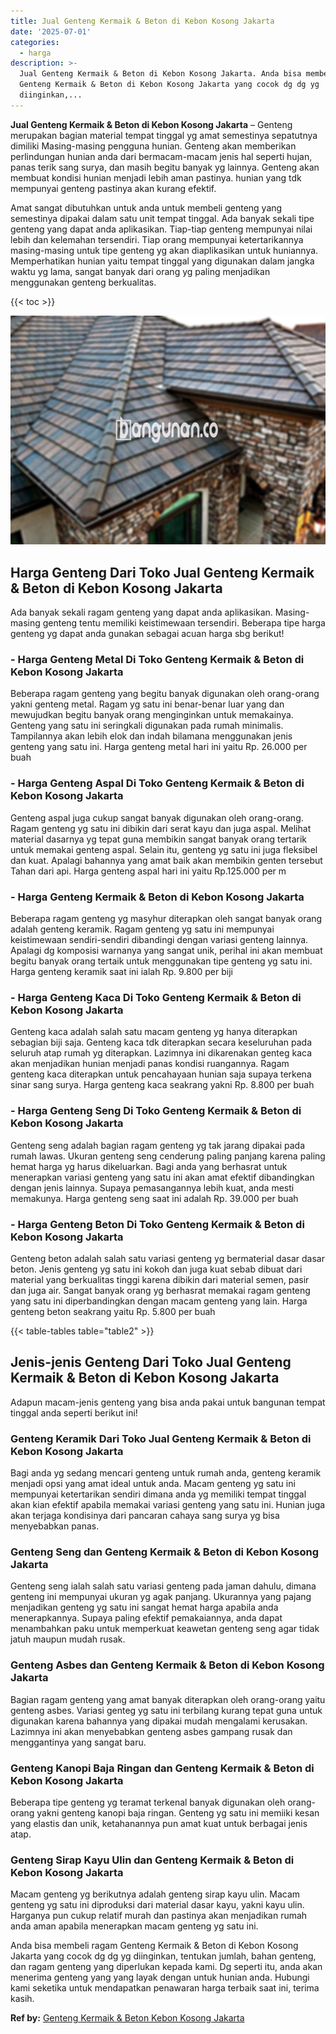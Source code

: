 ```yaml
---
title: Jual Genteng Kermaik & Beton di Kebon Kosong Jakarta
date: '2025-07-01'
categories:
  - harga
description: >-
  Jual Genteng Kermaik & Beton di Kebon Kosong Jakarta. Anda bisa membeli ragam
  Genteng Kermaik & Beton di Kebon Kosong Jakarta yang cocok dg dg yg
  diinginkan,...
---
```


**Jual Genteng Kermaik & Beton di Kebon Kosong Jakarta** – Genteng merupakan bagian material tempat tinggal yg amat semestinya sepatutnya dimiliki Masing-masing pengguna hunian. Genteng akan memberikan perlindungan hunian anda dari bermacam-macam jenis hal seperti hujan, panas terik sang surya, dan masih begitu banyak yg lainnya. Genteng akan membuat kondisi hunian menjadi lebih aman pastinya. hunian yang tdk mempunyai genteng pastinya akan kurang efektif.

Amat sangat dibutuhkan untuk anda untuk membeli genteng yang semestinya dipakai dalam satu unit tempat tinggal. Ada banyak sekali tipe genteng yang dapat anda aplikasikan. Tiap-tiap genteng mempunyai nilai lebih dan kelemahan tersendiri. Tiap orang mempunyai ketertarikannya masing-masing untuk tipe genteng yg akan diaplikasikan untuk huniannya. Memperhatikan hunian yaitu tempat tinggal yang digunakan dalam jangka waktu yg lama, sangat banyak dari orang yg paling menjadikan menggunakan genteng berkualitas.

{{< toc >}}

![Jual Genteng Kermaik & Beton di Kebon Kosong Jakarta](/images/genteng-minimalis-murah19.png)

## Harga Genteng Dari Toko Jual Genteng Kermaik & Beton di Kebon Kosong Jakarta

Ada banyak sekali ragam genteng yang dapat anda aplikasikan. Masing-masing genteng tentu memiliki keistimewaan tersendiri. Beberapa tipe harga genteng yg dapat anda gunakan sebagai acuan harga sbg berikut!

### \- Harga Genteng Metal Di Toko Genteng Kermaik & Beton di Kebon Kosong Jakarta

Beberapa ragam genteng yang begitu banyak digunakan oleh orang-orang yakni genteng metal. Ragam yg satu ini benar-benar luar yang dan mewujudkan begitu banyak orang menginginkan untuk memakainya. Genteng yang satu ini seringkali digunakan pada rumah minimalis. Tampilannya akan lebih elok dan indah bilamana menggunakan jenis genteng yang satu ini. Harga genteng metal hari ini yaitu Rp. 26.000 per buah

### \- Harga Genteng Aspal Di Toko Genteng Kermaik & Beton di Kebon Kosong Jakarta

Genteng aspal juga cukup sangat banyak digunakan oleh orang-orang. Ragam genteng yg satu ini dibikin dari serat kayu dan juga aspal. Melihat material dasarnya yg tepat guna membikin sangat banyak orang tertarik untuk memakai genteng aspal. Selain itu, genteng yg satu ini juga fleksibel dan kuat. Apalagi bahannya yang amat baik akan membikin genten tersebut Tahan dari api. Harga genteng aspal hari ini yaitu Rp.125.000 per m

### \- Harga Genteng Kermaik & Beton di Kebon Kosong Jakarta

Beberapa ragam genteng yg masyhur diterapkan oleh sangat banyak orang adalah genteng keramik. Ragam genteng yg satu ini mempunyai keistimewaan sendiri-sendiri dibandingi dengan variasi genteng lainnya. Apalagi dg komposisi warnanya yang sangat unik, perihal ini akan membuat begitu banyak orang tertaik untuk menggunakan tipe genteng yg satu ini. Harga genteng keramik saat ini ialah Rp. 9.800 per biji

### \- Harga Genteng Kaca Di Toko Genteng Kermaik & Beton di Kebon Kosong Jakarta

Genteng kaca adalah salah satu macam genteng yg hanya diterapkan sebagian biji saja. Genteng kaca tdk diterapkan secara keseluruhan pada seluruh atap rumah yg diterapkan. Lazimnya ini dikarenakan genteg kaca akan menjadikan hunian menjadi panas kondisi ruangannya. Ragam genteng kaca diterapkan untuk pencahayaan hunian saja supaya terkena sinar sang surya. Harga genteng kaca seakrang yakni Rp. 8.800 per buah

### \- Harga Genteng Seng Di Toko Genteng Kermaik & Beton di Kebon Kosong Jakarta

Genteng seng adalah bagian ragam genteng yg tak jarang dipakai pada rumah lawas. Ukuran genteng seng cenderung paling panjang karena paling hemat harga yg harus dikeluarkan. Bagi anda yang berhasrat untuk menerapkan variasi genteng yang satu ini akan amat efektif dibandingkan dengan jenis lainnya. Supaya pemasangannya lebih kuat, anda mesti memakunya. Harga genteng seng saat ini adalah Rp. 39.000 per buah

### \- Harga Genteng Beton Di Toko Genteng Kermaik & Beton di Kebon Kosong Jakarta

Genteng beton adalah salah satu variasi genteng yg bermaterial dasar dasar beton. Jenis genteng yg satu ini kokoh dan juga kuat sebab dibuat dari material yang berkualitas tinggi karena dibikin dari material semen, pasir dan juga air. Sangat banyak orang yg berhasrat memakai ragam genteng yang satu ini diperbandingkan dengan macam genteng yang lain. Harga genteng beton seakrang yaitu Rp. 5.800 per buah

{{< table-tables table="table2" >}}

## Jenis-jenis Genteng Dari Toko Jual Genteng Kermaik & Beton di Kebon Kosong Jakarta

Adapun macam-jenis genteng yang bisa anda pakai untuk bangunan tempat tinggal anda seperti berikut ini!

### Genteng Keramik Dari Toko Jual Genteng Kermaik & Beton di Kebon Kosong Jakarta

Bagi anda yg sedang mencari genteng untuk rumah anda, genteng keramik menjadi opsi yang amat ideal untuk anda. Macam genteng yg satu ini mempunyai ketertarikan sendiri dimana anda yg memiliki tempat tinggal akan kian efektif apabila memakai variasi genteng yang satu ini. Hunian juga akan terjaga kondisinya dari pancaran cahaya sang surya yg bisa menyebabkan panas.

### Genteng Seng dan Genteng Kermaik & Beton di Kebon Kosong Jakarta

Genteng seng ialah salah satu variasi genteng pada jaman dahulu, dimana genteng ini mempunyai ukuran yg agak panjang. Ukurannya yang pajang menjadikan genteng yg satu ini sangat hemat harga apabila anda menerapkannya. Supaya paling efektif pemakaiannya, anda dapat menambahkan paku untuk memperkuat keawetan genteng seng agar tidak jatuh maupun mudah rusak.

### Genteng Asbes dan Genteng Kermaik & Beton di Kebon Kosong Jakarta

Bagian ragam genteng yang amat banyak diterapkan oleh orang-orang yaitu genteng asbes. Variasi genteg yg satu ini terbilang kurang tepat guna untuk digunakan karena bahannya yang dipakai mudah mengalami kerusakan. Lazimnya ini akan menyebabkan genteng asbes gampang rusak dan menggantinya yang sangat baru.

### Genteng Kanopi Baja Ringan dan Genteng Kermaik & Beton di Kebon Kosong Jakarta

Beberapa tipe genteng yg teramat terkenal banyak digunakan oleh orang-orang yakni genteng kanopi baja ringan. Genteng yg satu ini memiiki kesan yang elastis dan unik, ketahanannya pun amat kuat untuk berbagai jenis atap.

### Genteng Sirap Kayu Ulin dan Genteng Kermaik & Beton di Kebon Kosong Jakarta

Macam genteng yg berikutnya adalah genteng sirap kayu ulin. Macam genteng yg satu ini diproduksi dari material dasar kayu, yakni kayu ulin. Harganya pun cukup relatif murah dan pastinya akan menjadikan rumah anda aman apabila menerapkan macam genteng yg satu ini.

Anda bisa membeli ragam Genteng Kermaik & Beton di Kebon Kosong Jakarta yang cocok dg dg yg diinginkan, tentukan jumlah, bahan genteng, dan ragam genteng yang diperlukan kepada kami. Dg seperti itu, anda akan menerima genteng yang yang layak dengan untuk hunian anda. Hubungi kami seketika untuk mendapatkan penawaran harga terbaik saat ini, terima kasih.

**Ref by:**  [Genteng Kermaik & Beton  Kebon Kosong Jakarta](https://id.wikipedia.org/wiki/Genteng)
